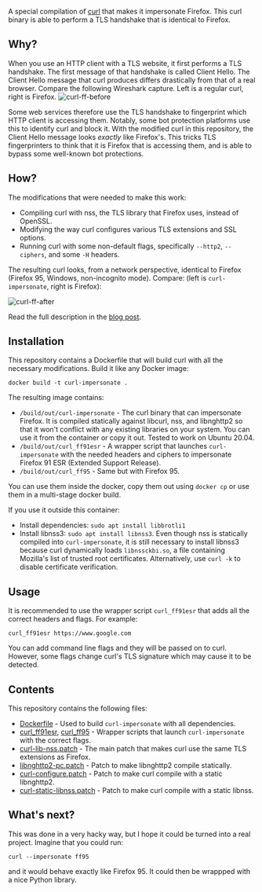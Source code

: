 A special compilation of [curl](https://github.com/curl/curl) that makes it impersonate Firefox. This curl binary is able to perform a TLS handshake that is identical to Firefox.

## Why?
When you use an HTTP client with a TLS website, it first performs a TLS handshake. The first message of that handshake is called Client Hello. The Client Hello message that curl produces differs drastically from that of a real browser. Compare the following Wireshark capture. Left is a regular curl, right is Firefox.
![curl-ff-before](https://user-images.githubusercontent.com/99899249/154530138-1cba5a23-53d7-4f1a-adc4-7c087e61deb5.png)

Some web services therefore use the TLS handshake to fingerprint which HTTP client is accessing them. Notably, some bot protection platforms use this to identify curl and block it. With the modified curl in this repository, the Client Hello message looks *exactly* like Firefox's. This tricks TLS fingerprinters to think that it is Firefox that is accessing them, and is able to bypass some well-known bot protections.

## How?

The modifications that were needed to make this work:
* Compiling curl with nss, the TLS library that Firefox uses, instead of OpenSSL.
* Modifying the way curl configures various TLS extensions and SSL options.
* Running curl with some non-default flags, specifically `--http2`, `--ciphers`, and some `-H` headers.

The resulting curl looks, from a network perspective, identical to Firefox (Firefox 95, Windows, non-incognito mode). Compare: (left is `curl-impersonate`, right is Firefox):

![curl-ff-after](https://user-images.githubusercontent.com/99899249/154556768-81bb9dbe-5c3d-4a1c-a0ab-f10a3cd69d9a.png)

Read the full description in the [blog post](https://lwthiker.com/reversing/2022/02/17/curl-impersonate-firefox.html).

## Installation
This repository contains a Dockerfile that will build curl with all the necessary modifications. Build it like any Docker image:
```
docker build -t curl-impersonate .
```

The resulting image contains:
* `/build/out/curl-impersonate` - The curl binary that can impersonate Firefox. It is compiled statically against libcurl, nss, and libnghttp2 so that it won't conflict with any existing libraries on your system. You can use it from the container or copy it out. Tested to work on Ubuntu 20.04.
* `/build/out/curl_ff91esr` - A wrapper script that launches `curl-impersonate` with the needed headers and ciphers to impersonate Firefox 91 ESR (Extended Support Release).
* `/build/out/curl_ff95` - Same but with Firefox 95.

You can use them inside the docker, copy them out using `docker cp` or use them in a multi-stage docker build.

If you use it outside this container:
* Install dependencies: `sudo apt install libbrotli1`
* Install libnss3: `sudo apt install libnss3`.  Even though nss is statically compiled into `curl-impersonate`, it is still necessary to install libnss3 because curl dynamically loads `libnssckbi.so`, a file containing Mozilla's list of trusted root certificates. Alternatively, use `curl -k` to disable certificate verification.

## Usage
It is recommended to use the wrapper script `curl_ff91esr` that adds all the correct headers and flags. For example:
```
curl_ff91esr https://www.google.com
```
You can add command line flags and they will be passed on to curl. However, some flags change curl's TLS signature which may cause it to be detected.

## Contents
This repository contains the following files:
* [Dockerfile](Dockerfile) - Used to build `curl-impersonate` with all dependencies.
* [curl_ff91esr](curl_ff91esr), [curl_ff95](curl_ff95) - Wrapper scripts that launch `curl-impersonate` with the correct flags.
* [curl-lib-nss.patch](curl-lib-nss.patch) - The main patch that makes curl use the same TLS extensions as Firefox.
* [libnghttp2-pc.patch](libnghttp2-pc.patch) - Patch to make libnghttp2 compile statically.
* [curl-configure.patch](curl-configure.patch) - Patch to make curl compile with a static libnghttp2.
* [curl-static-libnss.patch](curl-static-libnss.patch) - Patch to make curl compile with a static libnss.

## What's next?
This was done in a very hacky way, but I hope it could be turned into a real project. Imagine that you could run:
```
curl --impersonate ff95
```
and it would behave exactly like Firefox 95. It could then be wrappped with a nice Python library.

